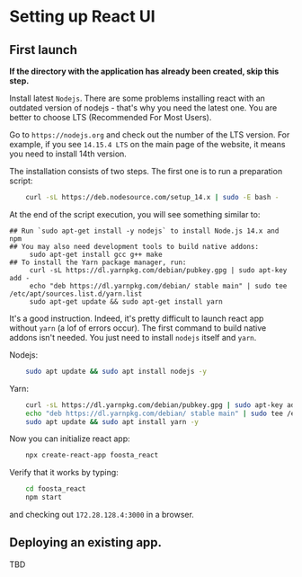 # Setting up React UI

## First launch
**If the directory with the application has already been created, skip this step.**

Install latest `Nodejs`. There are some problems installing react with an outdated version of nodejs - that's why you need the latest one. You are better to choose LTS (Recommended For Most Users).

Go to `https://nodejs.org` and check out the number of the LTS version. For example, if you see `14.15.4 LTS` on the main page of the website, it means you need to install 14th version.

The installation consists of two steps. The first one is to run a preparation script:
```bash
    curl -sL https://deb.nodesource.com/setup_14.x | sudo -E bash -
```

At the end of the script execution, you will see something similar to:
```
## Run `sudo apt-get install -y nodejs` to install Node.js 14.x and npm
## You may also need development tools to build native addons:
     sudo apt-get install gcc g++ make
## To install the Yarn package manager, run:
     curl -sL https://dl.yarnpkg.com/debian/pubkey.gpg | sudo apt-key add -
     echo "deb https://dl.yarnpkg.com/debian/ stable main" | sudo tee /etc/apt/sources.list.d/yarn.list
     sudo apt-get update && sudo apt-get install yarn
```

It's a good instruction. Indeed, it's pretty difficult to launch react app without `yarn` (a lof of errors occur).
The first command to build native addons isn't needed. You just need to install `nodejs` itself and `yarn`.

Nodejs:
```bash
    sudo apt update && sudo apt install nodejs -y
```
Yarn:
```bash
    curl -sL https://dl.yarnpkg.com/debian/pubkey.gpg | sudo apt-key add -
    echo "deb https://dl.yarnpkg.com/debian/ stable main" | sudo tee /etc/apt/sources.list.d/yarn.list
    sudo apt update && sudo apt install yarn -y
```

Now you can initialize react app:
```bash
    npx create-react-app foosta_react
```

Verify that it works by typing:
```bash
    cd foosta_react
    npm start
```
and checking out `172.28.128.4:3000` in a browser.

## Deploying an existing app.

TBD